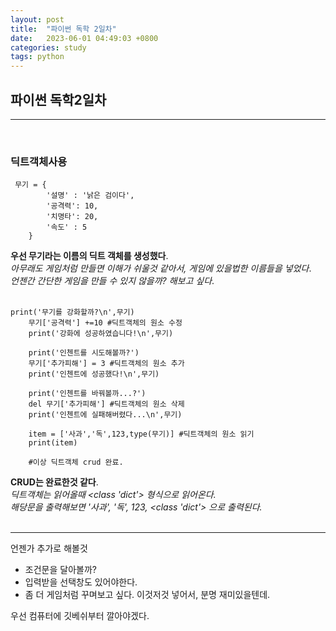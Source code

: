 ```yaml
---
layout: post
title:  "파이썬 독학 2일차"
date:   2023-06-01 04:49:03 +0800
categories: study
tags: python
---
```

## 파이썬 독학2일차
___
<br>
<h3>딕트객체사용</h3>

```
 무기 = {
        '설명' : '낡은 검이다',
        '공격력': 10,
        '치명타': 20,
        '속도' : 5
    }
```

 **우선 무기라는 이름의 딕트 객체를 생성했다**.
 <br>
 _아무래도 게임처럼 만들면 이해가 쉬울것 같아서, 게임에 있을법한 이름들을 넣었다_.
 <br>
 _언젠간 간단한 게임을 만들 수 있지 않을까? 해보고 싶다_.
<br>
<br>
```
print('무기를 강화할까?\n',무기)
    무기['공격력'] +=10 #딕트객체의 원소 수정
    print('강화에 성공하였습니다!\n',무기)
    
    print('인첸트를 시도해볼까?')
    무기['추가피해'] = 3 #딕트객체의 원소 추가
    print('인첸트에 성공했다!\n',무기)

    print('인첸트를 바꿔볼까...?')
    del 무기['추가피해'] #딕트객체의 원소 삭제
    print('인첸트에 실패해버렸다...\n',무기)

    item = ['사과','독',123,type(무기)] #딕트객체의 원소 읽기
    print(item)

    #이상 딕트객체 crud 완료.
```

**CRUD는 완료한것 같다**.
<br>
_딕트객체는 읽어올때 <class 'dict'> 형식으로 읽어온다._
<br>
_해당문을 출력해보면 '사과', '독', 123, <class 'dict'> 으로 출력된다._
<br>
<br>
___

언젠가 추가로 해볼것
* 조건문을 달아볼까?
* 입력받을 선택창도 있어야한다.
* 좀 더 게임처럼 꾸며보고 싶다. 이것저것 넣어서, 분명 재미있을텐데.

우선 컴퓨터에 깃베쉬부터 깔아야겠다. 
